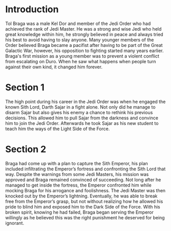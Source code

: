 # Introduction

Tol Braga was a male Kel Dor and member of the Jedi Order who had achieved the rank of Jedi Master.
He was a strong and wise Jedi who held great knowledge within him, he strongly believed in peace and always tried his best to avoid having to slay anyone.
Many younger members of the Order believed Braga became a pacifist after having to be part of the Great Galactic War, however, his opposition to fighting started many years earlier.
Braga's first mission as a young member was to prevent a violent conflict from escalating on Duro.
When he saw what happens when people turn against their own kind, it changed him forever.

# Section 1

The high point during his career in the Jedi Order was when he engaged the known Sith Lord, Darth Sajar in a fight alone.
Not only did he manage to disarm Sajar but also gives his enemy a chance to rethink his previous decisions.
This allowed him to pull Sajar from the darkness and convince him to join the Jedi Order.
Afterwards he took Sajar as his new student to teach him the ways of the Light Side of the Force.

# Section 2

Braga had come up with a plan to capture the Sith Emperor, his plan included infiltrating the Emperor’s fortress and confronting the Sith Lord that way.
Despite the warnings from some Jedi Masters, his mission was approved and Braga remained convinced of succeeding.
Not long after he managed to get inside the fortress, the Emperor confronted him while mocking Braga for his arrogance and foolishness.
The Jedi Master was then knocked out by the Emperor’s lightning.
Eventually, he was able to break free from the Emperor’s grasp, but not without realizing how he allowed his pride to blind him and exposed him to the Dark Side of the Force.
With his broken spirit, knowing he had failed, Braga began serving the Emperor willingly as he believed this was the right punishment he deserved for being ignorant.
